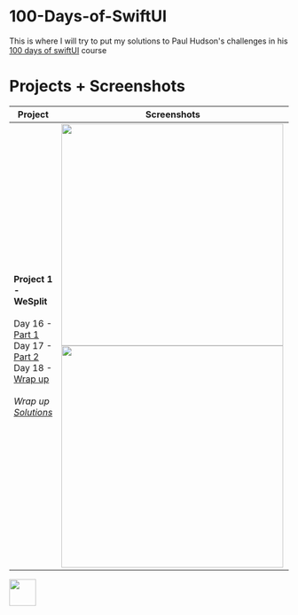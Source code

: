 # 100-Days-of-SwiftUI

This is where I will try to put my solutions to Paul Hudson's challenges in his [100 days of swiftUI](https://www.hackingwithswift.com/100/swiftui) course

# Projects + Screenshots

Project               | Screenshots
----------------------------------------| -----------------------------------------------------------------------
**Project 1 - WeSplit**<br/><br/>Day 16 - [Part 1](https://www.hackingwithswift.com/100/swiftui/16)<br/>Day 17 - [Part 2](https://www.hackingwithswift.com/100/swiftui/17)<br/>Day 18 - [Wrap up](https://www.hackingwithswift.com/100/swiftui/18)<br/><br/>*Wrap up [Solutions](https://github.com/Ztottas/100-Days-of-SwiftUI/blob/main/Project01.md)*|<img src="https://user-images.githubusercontent.com/86367196/123257837-f5721280-d4f2-11eb-8d72-ddb1ecddfaf2.jpg" height="400">   <img src="https://user-images.githubusercontent.com/86367196/123258929-39b1e280-d4f4-11eb-8031-6e3c5361df2d.jpg" height="400">


<img src="https://github.com/favicon.ico" width="48">

